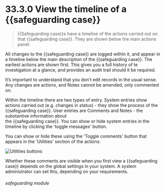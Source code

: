 # 33.3.0 View the timeline of a {{safeguarding case}}

> {{Safeguarding case}}s have a timeline of the actions carried out on that {{safeguarding case}}. They are shown below the main actions panel.

All changes to the {{safeguarding case}} are logged within it, and appear in a timeline below the main description of the {{safeguarding case}}. The
earliest actions are shown first. This gives you a full history of te investigation at a glance, and provides an audit
trail should it be required.


It’s important to understand that you don’t edit records in the usual sense. Any changes are actions, and Notes cannot
be amended, only commented on. 

Within the timeline there are two types of entry. System entries show actions carried out (e.g. changes in status) - they
show the process of the {{safeguarding case}}.  User entries are Comments and Notes - the substantive information about  
the {{safeguarding case}}. You can show or hide system entries in the timeline by clicking the 'toggle messages' button.

You can show or hide these using the 'Toggle comments' button that appears in the 'Utilities'  section of the actions:

![Utilities buttons](33.3.0a.png)

Whether these comments are visible when you first view a {{safeguarding case}} depends on the global settings in your system.
A system administrator can set this, depending on your requirements.

###### safeguarding module

